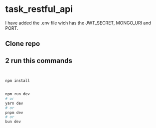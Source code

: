 # task_restful_api

I have added the .env file wich has the JWT_SECRET, MONGO_URI and PORT.

## Clone repo
## 2 run this commands
```bash


npm install 


npm run dev
# or
yarn dev
# or
pnpm dev
# or
bun dev
```